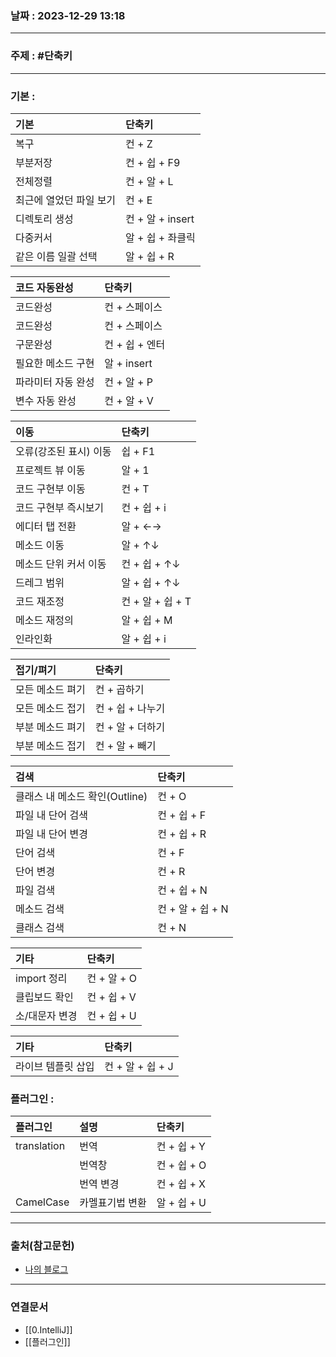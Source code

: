 ### 날짜 : 2023-12-29 13:18

___

### 주제 : #단축키

___

### 기본 : 

| 기본 | 단축키 | 
| :- | :- | 
| 복구 | 컨 + Z
| 부분저장 | 컨 + 쉽 + F9
| 전체정렬 | 컨 + 알 + L
| 최근에 열었던 파일 보기 | 컨 + E
| 디렉토리 생성 | 컨 + 알 + insert
| 다중커서 | 알 + 쉽 + 좌클릭
| 같은 이름 일괄 선택 | 알 + 쉽 + R

| 코드 자동완성 | 단축키 | 
| :- | :- | 
| 코드완성 | 컨 + 스페이스
| 코드완성 | 컨 + 스페이스
| 구문완성 | 컨 + 쉽 + 엔터
| 필요한 메소드 구현 | 알 + insert
| 파라미터 자동 완성 | 컨 + 알 + P
| 변수 자동 완성 | 컨 + 알 + V

| 이동 | 단축키 | 
| :- | :- | 
| 오류(강조된 표시) 이동 | 쉽 + F1
| 프로젝트 뷰 이동 | 알 + 1
| 코드 구현부 이동 | 컨 + T
| 코드 구현부 즉시보기 | 컨 + 쉽 + i
| 에디터 탭 전환 | 알 + ←→
| 메소드 이동 | 알 + ↑↓
| 메소드 단위 커서 이동 | 컨 + 쉽 + ↑↓
| 드레그 범위 | 알 + 쉽 + ↑↓
| ​코드 재조정 | 컨 + 알 + 쉽 + T
| 메소드 재정의 | 알 + 쉽 + M
| 인라인화 | 알 + 쉽 + i

| 접기/펴기 | 단축키 | 
| :- | :- | 
| 모든 메소드 펴기 | 컨 + 곱하기
| 모든 메소드 접기 | 컨 + 쉽 + 나누기
| 부분 메소드 펴기 | 컨 + 알 + 더하기
| 부분 메소드 접기 | 컨 + 알 + 빼기

| 검색 | 단축키 | 
| :- | :- | 
| 클래스 내 메소드 확인(Outline) | 컨 + O
| 파일 내 단어 검색 | 컨 + 쉽 + F
| 파일 내 단어 변경 | 컨 + 쉽 + R
| 단어 검색 | 컨 + F
| 단어 변경 | 컨 + R
| 파일 검색 | 컨 + 쉽 + N
| 메소드 검색 | 컨 + 알 + 쉽 + N
| 클래스 검색 | 컨 + N

| 기타 | 단축키 | 
| :- | :- | 
| import 정리 | 컨 + 알 + O
| 클립보드 확인 | 컨 + 쉽 + V
| 소/대문자 변경 | 컨 + 쉽 + U

| 기타 | 단축키 | 
| :- | :- | 
| 라이브 템플릿 삽입 | 컨 + 알 + 쉽 + J


### 플러그인 : 

| 플러그인 | 설명 | 단축키 |
| :- | :- | :- |
| translation | 번역 | 컨 + 쉽 + Y
| | 번역창 | 컨 + 쉽 + O
| | 번역 변경 | 컨 + 쉽 + X
| CamelCase | 카멜표기법 변환 | 알 + 쉽 + U


___

### 출처(참고문헌)

- [나의 블로그](https://blog.naver.com/javasw/222893714027)

___

### 연결문서

- [[0.IntelliJ]]
- [[플러그인]]

